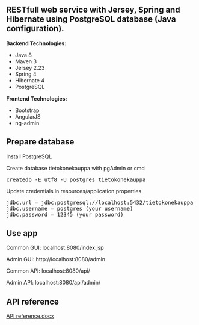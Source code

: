 <h2>RESTfull web service with Jersey, Spring and Hibernate using PostgreSQL database (Java configuration).</h2>

<b>Backend Technologies:</b>
<ul>
<li>Java 8</li>
<li>Maven 3</li>
<li>Jersey 2.23</li>
<li>Spring 4</li>
<li>Hibernate 4</li>
<li>PostgreSQL</li>
</ul>
  
<b>Frontend Technologies:</b>
<ul>
<li>Bootstrap</li>
<li>AngularJS</li>
<li>ng-admin</li>
</ul>

<h2>Prepare database</h2>
<p>Install PostgreSQL</p>
<p>Create database tietokonekauppa with pgAdmin or cmd</p>
<pre>createdb -E utf8 -U postgres tietokonekauppa</pre>
<p>Update credentials in resources/application.properties</p>
<pre>
jdbc.url = jdbc:postgresql://localhost:5432/tietokonekauppa
jdbc.username = postgres (your username)
jdbc.password = 12345 (your password)
</pre>

<h2>Use app</h2>
<p>Common GUI: localhost:8080/index.jsp</p>
<p>Admin GUI: http://localhost:8080/admin</p>

<p>Common API: localhost:8080/api/</p>
<p>Admin  API: localhost:8080/api/admin/</p>

<h2>API reference</h2>
<a href="https://docs.google.com/gview?url=https://github.com/iNomaD/tietokonekauppa/raw/master/docs/API%20reference.docx&embedded=true">API reference.docx</a>
